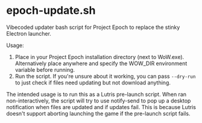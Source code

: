 # epoch-update.sh

Vibecoded updater bash script for Project Epoch to replace the stinky Electron launcher.

Usage:

1. Place in your Project Epoch installation directory (next to WoW.exe). Alternatively place anywhere and specify the WOW_DIR environment variable before running.
2. Run the script. If you're unsure about it working, you can pass `--dry-run` to just check if files need updating but not download anything.

The intended usage is to run this as a Lutris pre-launch script. When ran non-interactively, the script will try to use notify-send to pop up a desktop notification when files are updated and if updates fail. This is because Lutris doesn't support aborting launching the game if the pre-launch script fails.
